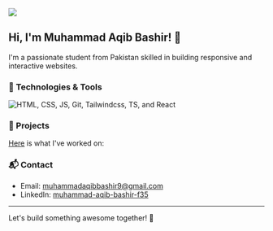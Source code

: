
 ![](https://komarev.com/ghpvc/?username=Muhammad-Aqib-Bashir&color=06b6d4)

## Hi, I'm Muhammad Aqib Bashir! 👋

I'm a passionate student from Pakistan skilled in building responsive and interactive websites.

### 🔧 Technologies & Tools 

![HTML, CSS, JS, Git, Tailwindcss, TS, and React](https://res.cloudinary.com/dpksnh6eq/image/upload/v1756018250/logos_s1cjyk.svg)

### 🌟 Projects

 [Here](https://muhammadaqibbashir.netlify.app/#portfolio) is what I've worked on:

### 📬 Contact
- Email: [muhammadaqibbashir9@gmail.com](mailto:muhammadaqibbashir9@gmail.com)
- LinkedIn: [muhammad-aqib-bashir-f35](https://www.linkedin.com/in/muhammad-aqib-bashir-f35/)
<!-- - GitHub: [Your GitHub](https://github.com/yourusername) -->

---

Let's build something awesome together! 🚀

<!--
Copy messages for pull request:

document.querySelectorAll(".Link--primary.text-bold.js-navigation-open.markdown-title").forEach((cm, i) => {
    console.log(`${i+1}. ${cm.innerText}`);
});

-->
